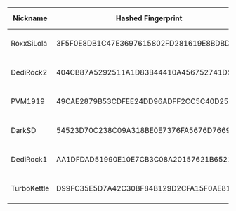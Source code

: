 | Nickname |  Hashed Fingerprint	| Or Addresses | Contact | Running | Flags | Last Seen | First Seen | Last Restarted | Advertised Bandwidth | Platform | Version | Version Status | Recommended Version | Verified hostnames | Exit policy |
|---|---|---|---|---|---|---|---|---|---|---|---|---|---|---|---|
|RoxxSiLola | 3F5F0E8DB1C47E3697615802FD281619E8BDBD4A | ["5.14.171.6:9001"] | emyungu@icloud.com | true | Running, V2Dir, Valid | 2025-10-27 09:00:00 | 2025-10-27 00:00:00 | 2025-10-26 22:53:32 | 0 | Tor 0.4.8.10 on Linux | 0.4.8.10 | recommended | true | N/A | ["reject *:*"]|
|DediRock2 | 404CB87A5292511A1D83B44410A456752741D52D | ["107.172.151.248:9001","[2605:6f01:2000:4::6c2f:71a1]:9001"] | DediRock2 <dedirock2@proxiedmail.com> | true | Running, Valid | 2025-10-27 09:00:00 | 2025-10-27 01:00:00 | 2025-10-27 00:16:22 | 0 | Tor 0.4.8.16 on Linux | 0.4.8.16 | recommended | true | N/A | ["reject *:*"]|
|PVM1919 | 49CAE2879B53CDFEE24DD96ADFF2CC5C40D251E0 | ["202.73.26.84:25618"] | admin@pkok.com | true | Running, V2Dir, Valid | 2025-10-27 09:00:00 | 2025-10-27 06:00:00 | 2025-10-27 05:34:42 | 0 | Tor 0.4.8.19 on Linux | 0.4.8.19 | recommended | true | N/A | ["reject *:*"]|
|DarkSD | 54523D70C238C09A318BE0E7376FA5676D7669E0 | ["5.254.5.15:7258"] | anonymous@dark.com | true | Running, V2Dir, Valid | 2025-10-27 09:00:00 | 2025-10-27 04:00:00 | 2025-10-27 05:38:08 | 0 | Tor 0.4.8.18 on Linux | 0.4.8.18 | recommended | true | N/A | ["reject *:*"]|
|DediRock1 | AA1DFDAD51990E10E7CB3C08A20157621B65215C | ["107.174.123.99:9001","[2607:9d00:2000:7::6919:b58b]:9001"] | DediRock1 <dedirock1@proxiedmail.com> | true | Running, Valid | 2025-10-27 09:00:00 | 2025-10-27 01:00:00 | 2025-10-27 00:13:53 | 0 | Tor 0.4.8.16 on Linux | 0.4.8.16 | recommended | true | N/A | ["reject *:*"]|
|TurboKettle | D99FC35E5D7A42C30BF84B129D2CFA15F0AE81D9 | ["89.150.151.82:9001","[2a05:f6c7:6d8:0:7526:89bb:b11b:9b39]:9001"] | onion@elsker.vodka | true | Running, Valid | 2025-10-27 09:00:00 | 2025-10-27 03:00:00 | 2025-10-27 02:25:21 | 0 | Tor 0.4.8.19 on Linux | 0.4.8.19 | recommended | true | ["x59969752.customers.hiper-net.dk"] | ["reject *:*"]|
